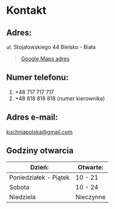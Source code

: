 # Kontakt

## Adres:
ul. Stojałowskiego 44 Bielsko - Biała

>[Google Maps adres](https://www.google.com/maps/place/Specjał+Kuchnia+Polska+Paweł+Prusak/@49.8205855,19.0532092,18.04z/data=!4m6!3m5!1s0x47169f63e10fabd3:0x85f749cbb6a01994!8m2!3d49.8213782!4d19.0534486!16s%2Fg%2F11css5whcq?entry=ttu)

## Numer telefonu:
1. +48 717 717 717
2. +48 818 818 818 (numer kierownika)

## Adres e-mail:
kuchniapolska@gmail.com

## Godziny otwarcia
|Dzień:                   |Otwarte:   |
|-------------------------|-----------|
|Poniedziałek - Piątek    |10 - 21    |
|Sobota                   |10 - 24    |
|Niedziela                |Nieczynne  |


